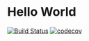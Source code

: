# Hello World 
[![Build Status](https://travis-ci.org/Anwita-D/Hello_world.svg?branch=master)](https://travis-ci.org/Anwita-D/Hello_world)
[![codecov](https://codecov.io/gh/Anwita-D/Hello_world/branch/master/graph/badge.svg?token=FE1WW1TXFM)](https://codecov.io/gh/Anwita-D/Hello_world)
